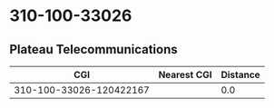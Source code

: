 # 310-100-33026
## Plateau Telecommunications


| CGI | Nearest CGI | Distance |
|-----|-------------|----------|
| 310-100-33026-120422167 |  | 0.0 |
